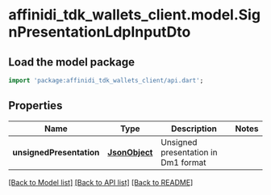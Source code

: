 # affinidi_tdk_wallets_client.model.SignPresentationLdpInputDto

## Load the model package

```dart
import 'package:affinidi_tdk_wallets_client/api.dart';
```

## Properties

| Name                     | Type                  | Description                         | Notes |
| ------------------------ | --------------------- | ----------------------------------- | ----- |
| **unsignedPresentation** | [**JsonObject**](.md) | Unsigned presentation in Dm1 format |

[[Back to Model list]](../README.md#documentation-for-models) [[Back to API list]](../README.md#documentation-for-api-endpoints) [[Back to README]](../README.md)

